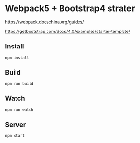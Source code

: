# Webpack5 + Bootstrap4 strater

https://webpack.docschina.org/guides/

https://getbootstrap.com/docs/4.0/examples/starter-template/

## Install
    npm install

## Build
    npm run build

## Watch
    npm run watch

## Server
    npm start
